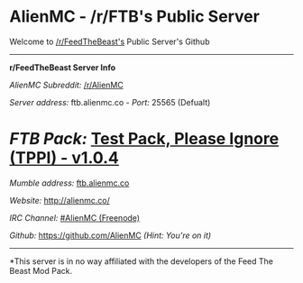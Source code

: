 AlienMC - /r/FTB's Public Server
===

Welcome to [/r/FeedTheBeast's](http://www.FeedTheBeast.reddit.com) Public Server's Github

---

**r/FeedTheBeast Server Info**

*AlienMC Subreddit:* [/r/AlienMC](http://www.reddit.com/r/alienmc)

*Server address:* ftb.alienmc.co - *Port:* 25565 (Defualt)


*FTB Pack:* [Test Pack, Please Ignore (TPPI) - v1.0.4](http://TestPackPleaseIgnore.reddit.com)
=======

*Mumble address:* [ftb.alienmc.co](mumble://ftb.alienmc.co)

*Website:* http://alienmc.co/

*IRC Channel:* [#AlienMC (Freenode)](http://goo.gl/uf3Dou)

*Github:* https://github.com/AlienMC *(Hint: You're on it)*

---

*This server is in no way affiliated with the developers of the Feed The Beast Mod Pack.
